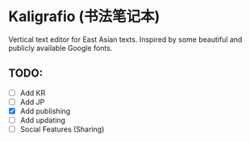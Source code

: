 # Kaligrafio (书法笔记本)

Vertical text editor for East Asian texts. Inspired by some beautiful and publicly available Google fonts.

## TODO:

- [ ] Add KR
- [ ] Add JP
- [X] Add publishing
- [ ] Add updating
- [ ] Social Features (Sharing)
